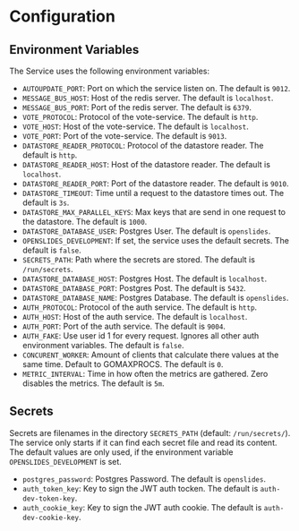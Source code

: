 <!--- Code generated with go generate ./... DO NOT EDIT. --->
# Configuration

## Environment Variables

The Service uses the following environment variables:

* `AUTOUPDATE_PORT`: Port on which the service listen on. The default is `9012`.
* `MESSAGE_BUS_HOST`: Host of the redis server. The default is `localhost`.
* `MESSAGE_BUS_PORT`: Port of the redis server. The default is `6379`.
* `VOTE_PROTOCOL`: Protocol of the vote-service. The default is `http`.
* `VOTE_HOST`: Host of the vote-service. The default is `localhost`.
* `VOTE_PORT`: Port of the vote-service. The default is `9013`.
* `DATASTORE_READER_PROTOCOL`: Protocol of the datastore reader. The default is `http`.
* `DATASTORE_READER_HOST`: Host of the datastore reader. The default is `localhost`.
* `DATASTORE_READER_PORT`: Port of the datastore reader. The default is `9010`.
* `DATASTORE_TIMEOUT`: Time until a request to the datastore times out. The default is `3s`.
* `DATASTORE_MAX_PARALLEL_KEYS`: Max keys that are send in one request to the datastore. The default is `1000`.
* `DATASTORE_DATABASE_USER`: Postgres User. The default is `openslides`.
* `OPENSLIDES_DEVELOPMENT`: If set, the service uses the default secrets. The default is `false`.
* `SECRETS_PATH`: Path where the secrets are stored. The default is `/run/secrets`.
* `DATASTORE_DATABASE_HOST`: Postgres Host. The default is `localhost`.
* `DATASTORE_DATABASE_PORT`: Postgres Post. The default is `5432`.
* `DATASTORE_DATABASE_NAME`: Postgres Database. The default is `openslides`.
* `AUTH_PROTOCOL`: Protocol of the auth service. The default is `http`.
* `AUTH_HOST`: Host of the auth service. The default is `localhost`.
* `AUTH_PORT`: Port of the auth service. The default is `9004`.
* `AUTH_FAKE`: Use user id 1 for every request. Ignores all other auth environment variables. The default is `false`.
* `CONCURENT_WORKER`: Amount of clients that calculate there values at the same time. Default to GOMAXPROCS. The default is `0`.
* `METRIC_INTERVAL`: Time in how often the metrics are gathered. Zero disables the metrics. The default is `5m`.


## Secrets

Secrets are filenames in the directory `SECRETS_PATH` (default: `/run/secrets/`). 
The service only starts if it can find each secret file and read its content. 
The default values are only used, if the environment variable `OPENSLIDES_DEVELOPMENT` is set.

* `postgres_password`: Postgres Password. The default is `openslides`.
* `auth_token_key`: Key to sign the JWT auth tocken. The default is `auth-dev-token-key`.
* `auth_cookie_key`: Key to sign the JWT auth cookie. The default is `auth-dev-cookie-key`.
